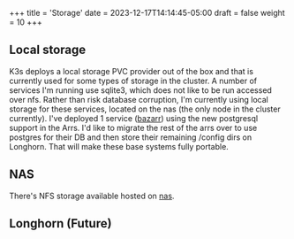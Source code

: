 +++
title = 'Storage'
date = 2023-12-17T14:14:45-05:00
draft = false
weight = 10
+++

## Local storage

K3s deploys a local storage PVC provider out of the box and that is currently used for some types of storage in the cluster. A number of services I'm running use sqlite3, which does not like to be run accessed over nfs. Rather than risk database corruption, I'm currently using local storage for these services, located on the nas (the only node in the cluster currently). I've deployed 1 service ([bazarr](../services/bazarr)) using the new postgresql support in the Arrs. I'd like to migrate the rest of the arrs over to use postgres for their DB and then store their remaining /config dirs on Longhorn. That will make these base systems fully portable.

## NAS

There's NFS storage available hosted on [nas](../hosts/nas).

## Longhorn (Future)
